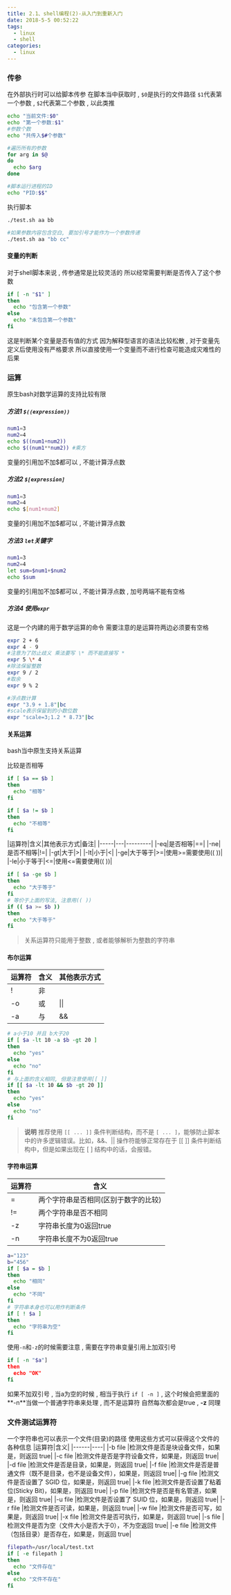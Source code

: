 ```yaml
---
title: 2.1、shell编程(2)-从入门到重新入门
date: 2018-5-5 00:52:22
tags: 
  - linux
  - shell
categories: 
  - linux
---
```


### 传参
在外部执行时可以给脚本传参
在脚本当中获取时 , `$0`是执行的文件路径
`$1`代表第一个参数 , `$2`代表第二个参数 , 以此类推
<!-- more -->
```bash
echo "当前文件:$0"
echo "第一个参数:$1"
#参数个数
echo "共传入$#个参数"

#遍历所有的参数
for arg in $@
do
  echo $arg
done

#脚本运行进程的ID
echo "PID:$$"
```
执行脚本
```bash
./test.sh aa bb

#如果参数内容包含空白, 要加引号才能作为一个参数传递
./test.sh aa "bb cc"
```
#### 变量的判断
对于shell脚本来说 , 传参通常是比较灵活的
所以经常需要判断是否传入了这个参数
```bash
if [ -n "$1" ]
then
  echo "包含第一个参数"
else
  echo "未包含第一个参数"
fi
```
这是判断某个变量是否有值的方式
因为解释型语言的语法比较松散 , 对于变量先定义后使用没有严格要求
所以直接使用一个变量而不进行检查可能造成灾难性的后果

### 运算
原生bash对数学运算的支持比较有限
##### 方法1 `$((expression))`
```bash
num1=3
num2=4
echo $((num1+num2))
echo $((num1**num2)) #乘方
```
变量的引用加不加$都可以 , 不能计算浮点数
##### 方法2 `$[expression]`
```bash
num1=3
num2=4
echo $[num1+num2]
```
变量的引用加不加$都可以 , 不能计算浮点数
##### 方法3 `let`关键字
```bash
num1=3
num2=4
let sum=$num1+$num2
echo $sum
```
变量的引用加不加$都可以 , 不能计算浮点数 , 加号两端不能有空格

##### 方法4 使用`expr`
这是一个内建的用于数学运算的命令
需要注意的是运算符两边必须要有空格
```bash
expr 2 + 6
expr 4 - 9
#注意为了防止歧义 乘法要写 \* 而不能直接写 *
expr 5 \* 4
#除法保留整数
expr 9 / 2
#取余
expr 9 % 2

#浮点数计算
expr "3.9 + 1.8"|bc
#scale表示保留到的小数位数
expr "scale=3;1.2 * 8.73"|bc
```

#### 关系运算
bash当中原生支持关系运算

比较是否相等
```bash
if [ $a == $b ]
then
  echo "相等"
fi

if [ $a != $b ]
then
  echo "不相等"
fi
```

|运算符|含义|其他表示方式|备注|
|-----|---|---------|
|-eq|是否相等|==|
|-ne|是否不相等|!=|
|-gt|大于|>|
|-lt|小于|<|
|-ge|大于等于|\>=|使用\>=需要使用(( ))|
|-le|小于等于|<=|使用<=需要使用(( ))|
```bash
if [ $a -ge $b ]
then
  echo "大于等于"
fi
# 等价于上面的写法, 注意用(( ))
if (( $a >= $b ))
then
  echo "大于等于"
fi
```
> 关系运算符只能用于整数 , 或者能够解析为整数的字符串

#### 布尔运算
|运算符|含义|其他表示方式|
|-----|----|---------|
|!|非||
|-o|或|\|\||
|-a|与|&&|
```bash
# a小于10 并且 b大于20
if [ $a -lt 10 -a $b -gt 20 ]
then
  echo "yes"
else
  echo "no"
fi
# 与上面的含义相同, 但是注意使用[[ ]]
if [[ $a -lt 10 && $b -gt 20 ]]
then
  echo "yes"
else
  echo "no"
fi
```
> **说明**
> 推荐使用 `[[ ... ]]` 条件判断结构，而不是 `[ ... ]`，能够防止脚本中的许多逻辑错误。比如，&&、|| 操作符能够正常存在于 [[ ]] 条件判断结构中，但是如果出现在 [ ] 结构中的话，会报错。

#### 字符串运算
|运算符|含义|
|----|-----|
|=|两个字符串是否相同(区别于数字的比较)|
|!=|两个字符串是否不相同|
|-z|字符串长度为0返回true|
|-n|字符串长度不为0返回true|
```bash
a="123"
b="456"
if [ $a = $b ]
then
  echo "相同"
else
  echo "不同"
fi
# 字符串本身也可以用作判断条件
if [ ! $a ]
then
  echo "字符串为空"
fi
```
使用`-n`和`-z`的时候需要注意 , 需要在字符串变量引用上加双引号
```bash
if [ -n "$a"]
then
  echo "OK"
fi
```
如果不加双引号 , 当a为空的时候 , 相当于执行
`if [ -n ]` , 这个时候会把里面的**-n**当做一个普通字符串来处理 , 而不是运算符
自然每次都会是true , **-z** 同理
### 文件测试运算符
一个字符串也可以表示一个文件(目录)的路径
使用这些方式可以获得这个文件的各种信息
|运算符|含义|
|------|----|
|-b file |检测文件是否是块设备文件，如果是，则返回 true|
|-c file |检测文件是否是字符设备文件，如果是，则返回 true|
|-d file |检测文件是否是目录，如果是，则返回 true|
|-f file |检测文件是否是普通文件（既不是目录，也不是设备文件），如果是，则返回 true|
|-g file |检测文件是否设置了 SGID 位，如果是，则返回 true|
|-k file |检测文件是否设置了粘着位(Sticky Bit)，如果是，则返回 true|
|-p file |检测文件是否是有名管道，如果是，则返回 true|
|-u file |检测文件是否设置了 SUID 位，如果是，则返回 true|
|-r file |检测文件是否可读，如果是，则返回 true|
|-w file |检测文件是否可写，如果是，则返回 true|
|-x file |检测文件是否可执行，如果是，则返回 true|
|-s file |检测文件是否为空（文件大小是否大于0），不为空返回 true|
|-e file |检测文件（包括目录）是否存在，如果是，则返回 true|

```bash
filepath=/usr/local/test.txt
if [ -e filepath ]
then
  echo "文件存在"
else
  echo "文件不存在"
fi
```